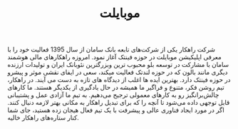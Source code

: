 ﻿---
layout: post
title: موبایلت
name_en: mobillet
company_slug: mobillet
logo: 
cover: 
company_count:
founded:
location: ""
total_review: 
total_interview: 
salary_avg: 
salary_min: 
salary_max: 
rate: 
view_count: 
industry: کامپیوتر، فناوری اطلاعات و اینترنت
city: تهران, تهران
size_en: S
size: 51-200 نفر
site: https://mobillet.ir/
---

شرکت راهکار یکی از شرکت‌های تابعه بانک سامان از سال 1395 فعالیت خود را با معرفی اپلیکیشن موبایلت در حوزه فینتک آغاز نمود. امروزه راهکارهای مالی هوشمند سامان با مشارکت در توسعه بلو محبوب ترین وبزرگترین نئوبانک ایران و تولیدات ارزنده دیگری مانند بالون که در حوزه لندتک فعالیت میکند، سعی در ایفای نقشی موثر و پیشرو در حوزه فینتک دارد. بهترین ایده ها اغلب از دیدگاه های تازه به دست می آیند. در راهکار، تیم روشن فکر، متنوع و فراگیر ما همیشه در حال یادگیری از یکدیگر هستند. ما کارهای چالش‌برانگیز رو به کارهای معمولی ترجیح می‌دهیم. به تیم ما آزادی عمل و پشتیبانی قابل توجهی داده می‌شود تا آنچه را که برای تبدیل راهکار به مکانی بهتر لازمه دنبال کنند. اگر در مورد ایجاد فناوری عالی و پیشرفت با یک تیم فعال هیجان زده هستید، جای شما کنار ستاره‌های راهکار خالیه.


